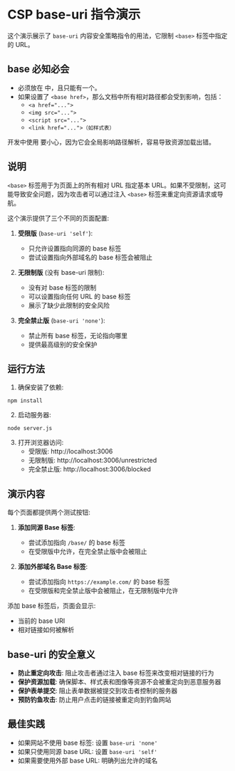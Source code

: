 # CSP base-uri 指令演示

这个演示展示了 `base-uri` 内容安全策略指令的用法，它限制 `<base>` 标签中指定的 URL。


## base 必知必会
- <base> 必须放在 <head> 中，且只能有一个。
- 如果设置了 ```<base href>```，那么文档中所有相对路径都会受到影响，包括：
  - ```<a href="...">```
  - ```<img src="...">```
  - ```<script src="...">```
  - ```<link href="...">（如样式表）```

开发中使用 <base> 要小心，因为它会全局影响路径解析，容易导致资源加载出错。

## 说明

`<base>` 标签用于为页面上的所有相对 URL 指定基本 URL。如果不受限制，这可能导致安全问题，因为攻击者可以通过注入 `<base>` 标签来重定向资源请求或导航。

这个演示提供了三个不同的页面配置:

1. **受限版** (`base-uri 'self'`):
   - 只允许设置指向同源的 base 标签
   - 尝试设置指向外部域名的 base 标签会被阻止

2. **无限制版** (没有 base-uri 限制):
   - 没有对 base 标签的限制
   - 可以设置指向任何 URL 的 base 标签
   - 展示了缺少此限制的安全风险

3. **完全禁止版** (`base-uri 'none'`):
   - 禁止所有 base 标签，无论指向哪里
   - 提供最高级别的安全保护

## 运行方法

1. 确保安装了依赖:
```
npm install
```

2. 启动服务器:
```
node server.js
```

3. 打开浏览器访问:
   - 受限版: http://localhost:3006
   - 无限制版: http://localhost:3006/unrestricted
   - 完全禁止版: http://localhost:3006/blocked

## 演示内容

每个页面都提供两个测试按钮:

1. **添加同源 Base 标签**:
   - 尝试添加指向 `/base/` 的 base 标签
   - 在受限版中允许，在完全禁止版中会被阻止

2. **添加外部域名 Base 标签**:
   - 尝试添加指向 `https://example.com/` 的 base 标签
   - 在受限版和完全禁止版中会被阻止，在无限制版中允许

添加 base 标签后，页面会显示:
- 当前的 base URI
- 相对链接如何被解析

## base-uri 的安全意义

- **防止重定向攻击**: 阻止攻击者通过注入 base 标签来改变相对链接的行为
- **保护资源加载**: 确保脚本、样式表和图像等资源不会被重定向到恶意服务器
- **保护表单提交**: 阻止表单数据被提交到攻击者控制的服务器
- **预防钓鱼攻击**: 防止用户点击的链接被重定向到钓鱼网站

## 最佳实践

- 如果网站不使用 base 标签: 设置 `base-uri 'none'`
- 如果只使用同源 base URL: 设置 `base-uri 'self'`
- 如果需要使用外部 base URL: 明确列出允许的域名 